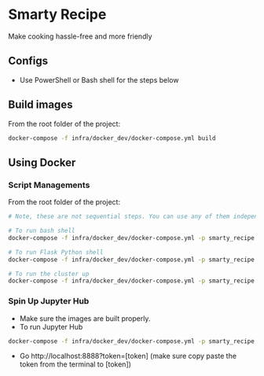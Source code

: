 # Smarty Recipe

Make cooking hassle-free and more friendly

## Configs

* Use PowerShell or Bash shell for the steps below

## Build images

From the root folder of the project:

```bash
docker-compose -f infra/docker_dev/docker-compose.yml build
```

## Using Docker

### Script Managements

From the root folder of the project:

```bash
# Note, these are not sequential steps. You can use any of them independently of each other.

# To run bash shell
docker-compose -f infra/docker_dev/docker-compose.yml -p smarty_recipe run --rm webserver bash

# To run Flask Python shell
docker-compose -f infra/docker_dev/docker-compose.yml -p smarty_recipe run --rm webserver bash -c "source activate TEST && python backend/server/manage.py shell"

# To run the cluster up
docker-compose -f infra/docker_dev/docker-compose.yml -p smarty_recipe up
```

### Spin Up Jupyter Hub

* Make sure the images are built properly.
* To run Jupyter Hub

```bash
docker-compose -f infra/docker_dev/docker-compose.yml -p smarty_recipe run --rm -p 8888:8888 webserver bash -c "source activate TEST && jupyter notebook --allow-root --notebook-dir=./notebooks --ip=0.0.0.0 --port=8888"
```
* Go http://localhost:8888?token=[token] (make sure copy paste the token from the terminal to [token])
